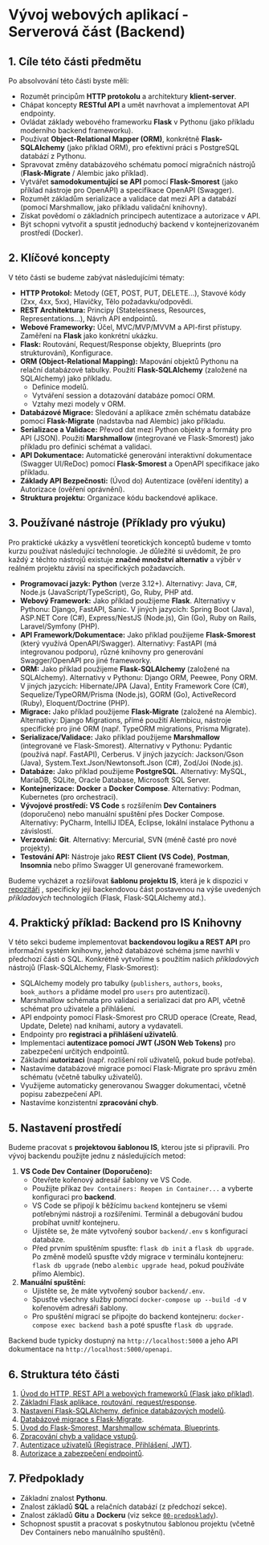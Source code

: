 # Vývoj webových aplikací - Serverová část (Backend)

## 1. Cíle této části předmětu

Po absolvování této části byste měli:

* Rozumět principům **HTTP protokolu** a architektury **klient-server**.
* Chápat koncepty **RESTful API** a umět navrhovat a implementovat API endpointy.
* Ovládat základy webového frameworku **Flask** v Pythonu (jako příkladu moderního backend frameworku).
* Používat **Object-Relational Mapper (ORM)**, konkrétně **Flask-SQLAlchemy** (jako příklad ORM), pro efektivní práci s PostgreSQL databází z Pythonu.
* Spravovat změny databázového schématu pomocí migračních nástrojů (**Flask-Migrate** / Alembic jako příklad).
* Vytvářet **samodokumentující se API** pomocí **Flask-Smorest** (jako příklad nástroje pro OpenAPI) a specifikace OpenAPI (Swagger).
* Rozumět základům serializace a validace dat mezi API a databází (pomocí Marshmallow, jako příkladu validační knihovny).
* Získat povědomí o základních principech autentizace a autorizace v API.
* Být schopni vytvořit a spustit jednoduchý backend v kontejnerizovaném prostředí (Docker).

## 2. Klíčové koncepty

V této části se budeme zabývat následujícími tématy:

* **HTTP Protokol:** Metody (GET, POST, PUT, DELETE...), Stavové kódy (2xx, 4xx, 5xx), Hlavičky, Tělo požadavku/odpovědi.
* **REST Architektura:** Principy (Statelessness, Resources, Representations...), Návrh API endpointů.
* **Webové Frameworky:** Účel, MVC/MVP/MVVM a API-first přístupy. Zaměření na **Flask** jako konkrétní ukázku.
* **Flask:** Routování, Request/Response objekty, Blueprints (pro strukturování), Konfigurace.
* **ORM (Object-Relational Mapping):** Mapování objektů Pythonu na relační databázové tabulky. Použití **Flask-SQLAlchemy** (založené na SQLAlchemy) jako příkladu.
    * Definice modelů.
    * Vytváření session a dotazování databáze pomocí ORM.
    * Vztahy mezi modely v ORM.
* **Databázové Migrace:** Sledování a aplikace změn schématu databáze pomocí **Flask-Migrate** (nadstavba nad Alembic) jako příkladu.
* **Serializace a Validace:** Převod dat mezi Python objekty a formáty pro API (JSON). Použití **Marshmallow** (integrované ve Flask-Smorest) jako příkladu pro definici schémat a validaci.
* **API Dokumentace:** Automatické generování interaktivní dokumentace (Swagger UI/ReDoc) pomocí **Flask-Smorest** a OpenAPI specifikace jako příkladu.
* **Základy API Bezpečnosti:** (Úvod do) Autentizace (ověření identity) a Autorizace (ověření oprávnění).
* **Struktura projektu:** Organizace kódu backendové aplikace.

## 3. Používané nástroje (Příklady pro výuku)

Pro praktické ukázky a vysvětlení teoretických konceptů budeme v tomto kurzu používat následující technologie. Je důležité si uvědomit, že pro každý z těchto nástrojů existuje **značné množství alternativ** a výběr v reálném projektu závisí na specifických požadavcích.

* **Programovací jazyk:** **Python** (verze 3.12+). Alternativy: Java, C#, Node.js (JavaScript/TypeScript), Go, Ruby, PHP atd.
* **Webový Framework:** Jako příklad použijeme **Flask**. Alternativy v Pythonu: Django, FastAPI, Sanic. V jiných jazycích: Spring Boot (Java), ASP.NET Core (C#), Express/NestJS (Node.js), Gin (Go), Ruby on Rails, Laravel/Symfony (PHP).
* **API Framework/Dokumentace:** Jako příklad použijeme **Flask-Smorest** (který využívá OpenAPI/Swagger). Alternativy: FastAPI (má integrovanou podporu), různé knihovny pro generování Swagger/OpenAPI pro jiné frameworky.
* **ORM:** Jako příklad použijeme **Flask-SQLAlchemy** (založené na SQLAlchemy). Alternativy v Pythonu: Django ORM, Peewee, Pony ORM. V jiných jazycích: Hibernate/JPA (Java), Entity Framework Core (C#), Sequelize/TypeORM/Prisma (Node.js), GORM (Go), ActiveRecord (Ruby), Eloquent/Doctrine (PHP).
* **Migrace:** Jako příklad použijeme **Flask-Migrate** (založené na Alembic). Alternativy: Django Migrations, přímé použití Alembicu, nástroje specifické pro jiné ORM (např. TypeORM migrations, Prisma Migrate).
* **Serializace/Validace:** Jako příklad použijeme **Marshmallow** (integrované ve Flask-Smorest). Alternativy v Pythonu: Pydantic (používá např. FastAPI), Cerberus. V jiných jazycích: Jackson/Gson (Java), System.Text.Json/Newtonsoft.Json (C#), Zod/Joi (Node.js).
* **Databáze:** Jako příklad použijeme **PostgreSQL**. Alternativy: MySQL, MariaDB, SQLite, Oracle Database, Microsoft SQL Server.
* **Kontejnerizace:** **Docker** a **Docker Compose**. Alternativy: Podman, Kubernetes (pro orchestraci).
* **Vývojové prostředí:** **VS Code** s rozšířením **Dev Containers** (doporučeno) nebo manuální spuštění přes Docker Compose. Alternativy: PyCharm, IntelliJ IDEA, Eclipse, lokální instalace Pythonu a závislostí.
* **Verzování:** **Git**. Alternativy: Mercurial, SVN (méně časté pro nové projekty).
* **Testování API:** Nástroje jako **REST Client (VS Code)**, **Postman**, **Insomnia** nebo přímo Swagger UI generované frameworkem.

Budeme vycházet a rozšiřovat **šablonu projektu IS**, která je k dispozici v [repozitáři](https://github.com/TomasRacil/vyvoj-IS-sablona) , specificky její backendovou část postavenou na výše uvedených *příkladových* technologiích (Flask, Flask-SQLAlchemy atd.).

## 4. Praktický příklad: Backend pro IS Knihovny

V této sekci budeme implementovat **backendovou logiku a REST API** pro informační systém knihovny, jehož databázové schéma jsme navrhli v předchozí části o SQL. Konkrétně vytvoříme s použitím našich *příkladových* nástrojů (Flask-SQLAlchemy, Flask-Smorest):

* SQLAlchemy modely pro tabulky (`publishers`, `authors`, `books`, `book_authors` a přidáme model pro `users` pro autentizaci).
* Marshmallow schémata pro validaci a serializaci dat pro API, včetně schémat pro uživatele a přihlášení.
* API endpointy pomocí Flask-Smorest pro CRUD operace (Create, Read, Update, Delete) nad knihami, autory a vydavateli.
* Endpointy pro **registraci a přihlášení uživatelů**.
* Implementaci **autentizace pomocí JWT (JSON Web Tokens)** pro zabezpečení určitých endpointů.
* Základní **autorizaci** (např. rozlišení rolí uživatelů, pokud bude potřeba).
* Nastavíme databázové migrace pomocí Flask-Migrate pro správu změn schématu (včetně tabulky uživatelů).
* Využijeme automaticky generovanou Swagger dokumentaci, včetně popisu zabezpečení API.
* Nastavíme konzistentní **zpracování chyb**.

## 5. Nastavení prostředí

Budeme pracovat s **projektovou šablonou IS**, kterou jste si připravili. Pro vývoj backendu použijte jednu z následujících metod:

1.  **VS Code Dev Container (Doporučeno):**
    * Otevřete kořenový adresář šablony ve VS Code.
    * Použijte příkaz `Dev Containers: Reopen in Container...` a vyberte konfiguraci pro **backend**.
    * VS Code se připojí k běžícímu `backend` kontejneru se všemi potřebnými nástroji a rozšířeními. Terminál a debugování budou probíhat uvnitř kontejneru.
    * Ujistěte se, že máte vytvořený soubor `backend/.env` s konfigurací databáze.
    * Před prvním spuštěním spusťte: `flask db init` a `flask db upgrade`. Po změně modelů spusťte vždy migrace v terminálu kontejneru: `flask db upgrade` (nebo `alembic upgrade head`, pokud používáte přímo Alembic).
2.  **Manuální spuštění:**
    * Ujistěte se, že máte vytvořený soubor `backend/.env`.
    * Spusťte všechny služby pomocí `docker-compose up --build -d` v kořenovém adresáři šablony.
    * Pro spuštění migrací se připojte do backend kontejneru: `docker-compose exec backend bash` a poté spusťte `flask db upgrade`.

Backend bude typicky dostupný na `http://localhost:5000` a jeho API dokumentace na `http://localhost:5000/openapi`.

## 6. Struktura této části

1.  [Úvod do HTTP, REST API a webových frameworků (Flask jako příklad)](./01-HTTP-REST-Frameworky/README.md).
2.  [Základní Flask aplikace, routování, request/response](./02-Flask-Basics/README.md).
3.  [Nastavení Flask-SQLAlchemy, definice databázových modelů](./03-FlaskSQLAlchemy/README.md).
4.  [Databázové migrace s Flask-Migrate](./04-Migrations/README.md).
5.  [Úvod do Flask-Smorest, Marshmallow schémata, Blueprints](./05-FlaskSmorest/README.md).
6.  [Zpracování chyb a validace vstupů](./06-ErrorHandling/README.md).
7.  [Autentizace uživatelů (Registrace, Přihlášení, JWT)](./07-Authentication/README.md).
8.  [Autorizace a zabezpečení endpointů](./08-Authorization/README.md).


## 7. Předpoklady

* Základní znalost **Pythonu**.
* Znalost základů **SQL** a relačních databází (z předchozí sekce).
* Znalost základů **Gitu** a **Dockeru** (viz sekce [`00-predpoklady`](./00-predpoklady/README.md)).
* Schopnost spustit a pracovat s poskytnutou šablonou projektu (včetně Dev Containers nebo manuálního spuštění).
